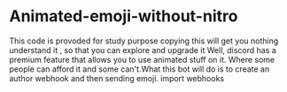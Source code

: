 # Animated-emoji-without-nitro
This code is provoded for study purpose copying this will get you nothing
understand it , so that you can explore and  upgrade it 
Well, discord has a premium feature that allows you to use animated stuff on it. Where some people can afford it and some can't.What this bot will do is to create an author webhook and then sending emoji. 
import webhooks 
